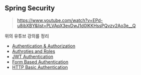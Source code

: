 ## Spring Security

> https://www.youtube.com/watch?v=EPd-u8ibXBY&list=PLVApX3evDwJ1d0lKKHssPQvzv2Ao3e__Q

위의 유튜브 강의를 정리

- [Authentication & Authorization](01.md#authentication--authorization)
- [Authroties and Roles](01.md#authorities-and-roles)
- [JWT Authentication](01.md#jwt-authentication)
- [Form Based Authentication](02.md#form-based-authentication)
- [HTTP Basic Authentication](02.md#http-basic-authentication)